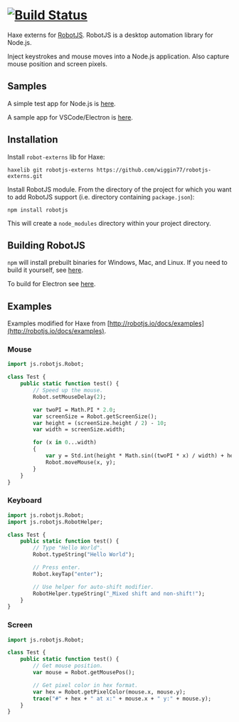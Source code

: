 [![Build Status](https://travis-ci.org/wiggin77/robotjs-externs.svg?branch=master)](https://travis-ci.org/wiggin77/robotjs-externs)
=========
Haxe externs for [RobotJS](http://robotjs.io/).  RobotJS is a desktop automation library for Node.js.  

Inject keystrokes and mouse moves into a Node.js application.  Also capture mouse position and screen pixels.

## Samples
A simple test app for Node.js is [here](./test/simple/README.md).

A sample app for VSCode/Electron is [here](./test/vscode-electron/README.md).

## Installation
Install `robot-externs` lib for Haxe:
```
haxelib git robotjs-externs https://github.com/wiggin77/robotjs-externs.git
```
Install RobotJS module. From the directory of the project for which you want to add RobotJS support (i.e. directory containing `package.json`):
```
npm install robotjs
```
This will create a `node_modules` directory within your project directory.

## Building RobotJS
`npm` will install prebuilt binaries for Windows, Mac, and Linux. If you need to build it yourself, see [here](http://robotjs.io/docs/building).

To build for Electron see [here](http://robotjs.io/docs/electron).

## Examples
Examples modified for Haxe from [http://robotjs.io/docs/examples](http://robotjs.io/docs/examples).

### Mouse
```haxe
import js.robotjs.Robot;

class Test {
    public static function test() {
        // Speed up the mouse.
        Robot.setMouseDelay(2);

        var twoPI = Math.PI * 2.0;
        var screenSize = Robot.getScreenSize();
        var height = (screenSize.height / 2) - 10;
        var width = screenSize.width;

        for (x in 0...width)
        {
            var y = Std.int(height * Math.sin((twoPI * x) / width) + height);
            Robot.moveMouse(x, y);
        }    
    }
}
```

### Keyboard
```haxe 
import js.robotjs.Robot;
import js.robotjs.RobotHelper;

class Test {
    public static function test() {
        // Type "Hello World".
        Robot.typeString("Hello World");

        // Press enter.
        Robot.keyTap("enter");

        // Use helper for auto-shift modifier.
        RobotHelper.typeString("_Mixed shift and non-shift!");
    }
}
```

### Screen 
```haxe 
import js.robotjs.Robot;

class Test {
    public static function test() {
        // Get mouse position.
        var mouse = Robot.getMousePos();

        // Get pixel color in hex format.
        var hex = Robot.getPixelColor(mouse.x, mouse.y);
        trace("#" + hex + " at x:" + mouse.x + " y:" + mouse.y);
    }
}
```

